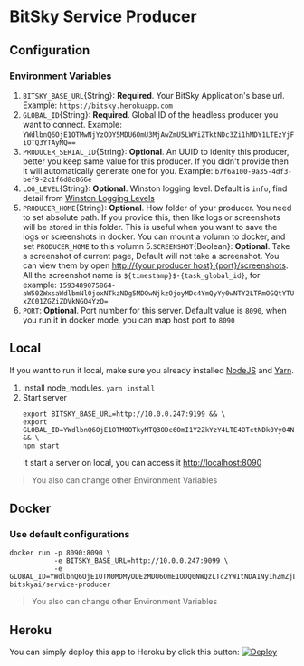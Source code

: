 # BitSky Service Producer

## Configuration

### Environment Variables

1. `BITSKY_BASE_URL`{String}: **Required**. Your BitSky Application's base url. Example: `https://bitsky.herokuapp.com`
2. `GLOBAL_ID`{String}: **Required**. Global ID of the headless producer you want to connect. Example: `YWdlbnQ6OjE1OTMwNjYzODY5MDU6OmU3MjAwZmU5LWViZTktNDc3Zi1hMDY1LTEzYjFiOTQ3YTAyMQ==`
3. `PRODUCER_SERIAL_ID`{String}: **Optional**. An UUID to idenity this producer, better you keep same value for this producer. If you didn't provide then it will automatically generate one for you. Example: `b7f6a100-9a35-4df3-bef9-2c1f6d8c866e`
4. `LOG_LEVEL`{String}: **Optional**. Winston logging level. Default is `info`, find detail from [Winston Logging Levels](https://github.com/winstonjs/winston#logging-levels)
5. `PRODUCER_HOME`{String}: **Optional**. How folder of your producer. You need to set absolute path. If you provide this, then like logs or screenshots will be stored in this folder. This is useful when you want to save the logs or screenshots in docker. You can mount a volumn to docker, and set `PRODUCER_HOME` to this volumn 5.`SCREENSHOT`{Boolean}: **Optional**. Take a screenshot of current page, Default will not take a screenshot. You can view them by open [http://{your producer host}:{port}/screenshots](http://{your_producer_host}:{port}/screenshots). All the screenshot name is `${timestamp}$-{task_global_id}`, for example: `1593489075864-aW50ZWxsaWdlbmNlOjoxNTkzNDg5MDQwNjkzOjoyMDc4YmQyYy0wNTY2LTRmOGQtYTUxZC01ZGZiZDVkNGQ4YzQ=`
8. `PORT`: **Optional**. Port number for this server. Default value is `8090`, when you run it in docker mode, you can map host port to `8090`

## Local

If you want to run it local, make sure you already installed [NodeJS](https://nodejs.org/en/) and [Yarn](https://yarnpkg.com/).

1. Install node_modules. `yarn install`
2. Start server
   ```
   export BITSKY_BASE_URL=http://10.0.0.247:9199 && \
   export GLOBAL_ID=YWdlbnQ6OjE1OTM0OTkyMTQ3ODc6OmI1Y2ZkYzY4LTE4OTctNDk0Yy04NTEwLTVkYjg0MGRlYjdlMg== && \
   npm start
   ```
   It start a server on local, you can access it [http://localhost:8090](http://localhost:8090)

> You also can change other Environment Variables

## Docker

### Use default configurations

```
docker run -p 8090:8090 \
           -e BITSKY_BASE_URL=http://10.0.0.247:9099 \
           -e GLOBAL_ID=YWdlbnQ6OjE1OTM0MDMyODEzMDU6OmE1ODQ0NWQzLTc2YWItNDA1Ny1hZmZjLWNhMjQyMWFhMmI1Mg==  bitskyai/service-producer
```

> You also can change other Environment Variables

## Heroku

You can simply deploy this app to Heroku by click this button:
[![Deploy](https://www.herokucdn.com/deploy/button.svg)](https://heroku.com/deploy)

